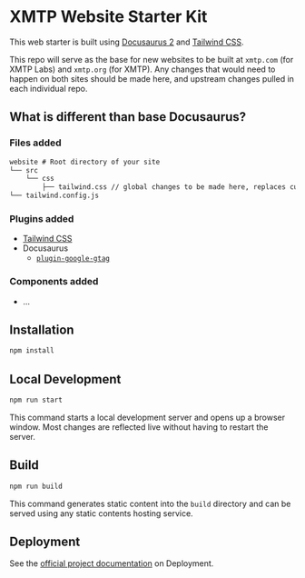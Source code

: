 # XMTP Website Starter Kit

This web starter is built using [Docusaurus 2](https://docusaurus.io/) and [Tailwind CSS](https://tailwindcss.com/docs/installation).

This repo will serve as the base for new websites to be built at `xmtp.com` (for XMTP Labs) and `xmtp.org` (for XMTP). Any changes that would need to happen on both sites should be made here, and upstream changes pulled in each individual repo.

## What is different than base Docusaurus?

### Files added

``` txt
website # Root directory of your site
└── src
    └── css
        ├── tailwind.css // global changes to be made here, replaces custom.css
└── tailwind.config.js
```

### Plugins added

- [Tailwind CSS](https://tailwindcss.com/docs/installation)
- Docusaurus
  - [`plugin-google-gtag`](https://docusaurus.io/docs/api/plugins/@docusaurus/plugin-google-gtag)

### Components added

- …

## Installation

``` txt
npm install
```

## Local Development

``` txt
npm run start
```

This command starts a local development server and opens up a browser window. Most changes are reflected live without having to restart the server.

## Build

``` txt
npm run build
```

This command generates static content into the `build` directory and can be served using any static contents hosting service.

## Deployment

See the [official project documentation](https://docusaurus.io/docs/2.0.0-beta.15/deployment) on Deployment.
